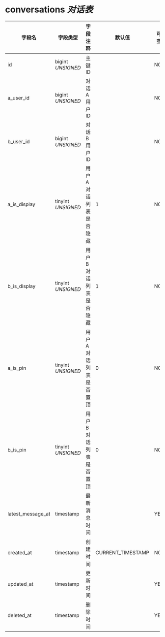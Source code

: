 # conversations *对话表*

| 字段名 | 字段类型 | 字段注释 | 默认值 | 可空 | 备注 |
| --- | --- | --- | --- | --- | --- |
| id | bigint *UNSIGNED* | 主键 ID |  | NO | 自动递赠 |
| a_user_id | bigint *UNSIGNED* | 对话 A 用户 ID |  | NO | 关联字段 [users->id](../users/users.md) |
| b_user_id | bigint *UNSIGNED* | 对话 B 用户 ID |  | NO | 关联字段 [users->id](../users/users.md) |
| a_is_display | tinyint *UNSIGNED* | 用户 A 对话列表是否隐藏  | 1 | NO | 0.隐藏 / 1.显示 |
| b_is_display | tinyint *UNSIGNED* | 用户 B 对话列表是否隐藏  | 1 | NO | 0.隐藏 / 1.显示 |
| a_is_pin | tinyint *UNSIGNED* | 用户 A 对话列表是否置顶  | 0 | NO | 0.否 / 1.是 |
| b_is_pin | tinyint *UNSIGNED* | 用户 B 对话列表是否置顶  | 0 | NO | 0.否 / 1.是 |
| latest_message_at | timestamp | 最新消息时间 |  | YES |  |
| created_at | timestamp | 创建时间 | CURRENT_TIMESTAMP | NO |  |
| updated_at | timestamp | 更新时间 |  | YES |  |
| deleted_at | timestamp | 删除时间 |  | YES |  |

